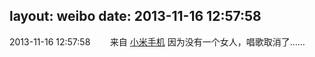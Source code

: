 layout: weibo
date: 2013-11-16 12:57:58
---
<meta name="referrer" content="no-referrer" />

2013-11-16 12:57:58  &nbsp;&nbsp;&nbsp;&nbsp;&nbsp;&nbsp; 来自 <a href="http://app.weibo.com/t/feed/22zMnn" rel="nofollow">小米手机</a>
因为没有一个女人，唱歌取消了…… ​​​
